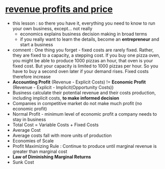 # [revenue profits and price](https://www.youtube.com/watch?v=UWImfFax8Ew)
- this lesson : so there you have it, everything you need to know to run your own business, except... not really
    - economics explains business decision making in broad terms 
    - if you really want to learn the details, become an __entrepreneur__ and start a business
- comnent : One thing you forget - fixed costs are rarely fixed. Rather, they are fixed to a capacity, a stepping cost. If you buy one pizza oven, you might be able to produce 1000 pizzas an hour, that oven is your fixed cost. But your capacity is limited to 1000 pizzas per hour. So you have to buy a second oven later if your demand rises. Fixed costs therefore increase
- __Accounting Profit__ (Revenue - Explicit Costs) != __Economic Profit__ (Revenue -  Explicit - Implicit(Opportunity Costs))
- Business calculate their potential revenue and their costs production, including implicit costs, __to make informed decision__
- Companies in competitive market do not make much profit (no economic profit)
- Normal Profit - minimum level of economic profit a company needs to stay in business
- Total Cost = Variable Costs + Fixed Costs
- Average Cost
- Average costs fall with more units of production
- Economies of Scale
- Profit Maximizing Rule : Continue to produce until marginal revenue is greater than marginal cost
- __Law of Diminishing Marginal Returns__
- Sunk Cost
